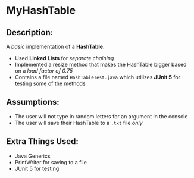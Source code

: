# MyHashTable

## Description:
A *basic* implementation of a **HashTable**.
 - Used **Linked Lists** for *separate chaining*
 - Implemented a resize method that makes the HashTable bigger based on a *load factor of 0.75*
 - Contains a file named `HashTableTest.java` which utilizes **JUnit 5** for testing some of the methods

## Assumptions:
 - The user will not type in random letters for an argument in the console
 - The user will save their HashTable to a `.txt` file *only*

## Extra Things Used:
 - Java Generics
 - PrintWriter for saving to a file
 - JUnit 5 for testing
